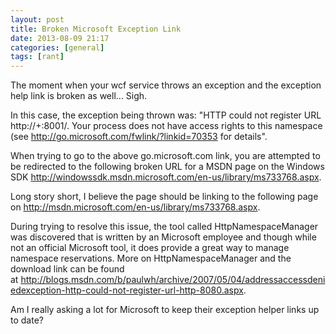 ```yaml
---
layout: post
title: Broken Microsoft Exception Link
date: 2013-08-09 21:17
categories: [general]
tags: [rant]
---
```

The moment when your wcf service throws an exception and the exception help link is broken as well... Sigh.

In this case, the exception being thrown was:
"HTTP could not register URL http://+:8001/. Your process does not have access rights to this namespace (see <a href="http://go.microsoft.com/fwlink/?linkid=70353" target="_blank">http://go.microsoft.com/fwlink/?linkid=70353</a> for details".

When trying to go to the above go.microsoft.com link, you are attempted to be redirected to the following broken URL for a MSDN page on the Windows SDK <a href="http://windowssdk.msdn.microsoft.com/en-us/library/ms733768.aspx" target="_blank">http://windowssdk.msdn.microsoft.com/en-us/library/ms733768.aspx</a>.

Long story short, I believe the page should be linking to the following page on <a href="http://msdn.microsoft.com/en-us/library/ms733768.aspx" target="_blank">http://msdn.microsoft.com/en-us/library/ms733768.aspx</a>.

During trying to resolve this issue, the tool called HttpNamespaceManager was discovered that is written by an Microsoft employee and though while not an official Microsoft tool, it does provide a great way to manage namespace reservations. More on HttpNamespaceManager and the download link can be found at <a href="http://blogs.msdn.com/b/paulwh/archive/2007/05/04/addressaccessdeniedexception-http-could-not-register-url-http-8080.aspx" target="_blank">http://blogs.msdn.com/b/paulwh/archive/2007/05/04/addressaccessdeniedexception-http-could-not-register-url-http-8080.aspx</a>.

Am I really asking a lot for Microsoft to keep their exception helper links up to date?
